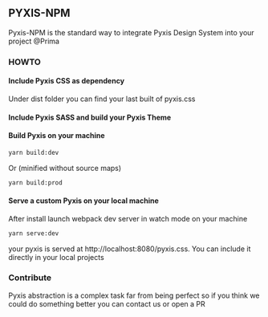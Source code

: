 ## PYXIS-NPM

Pyxis-NPM is the standard way to integrate Pyxis Design System into your project @Prima

### HOWTO
#### Include Pyxis CSS as dependency
Under dist folder you can find your last built of pyxis.css
#### Include Pyxis SASS and build your Pyxis Theme

#### Build Pyxis on your machine
````bash
yarn build:dev
````
Or (minified without source maps)
````bash
yarn build:prod
````

#### Serve a custom Pyxis on your local machine
After install launch webpack dev server in watch mode on your machine
````bash
yarn serve:dev
````
your pyxis is served at http://localhost:8080/pyxis.css. You can include it directly in your local projects
### Contribute
Pyxis  abstraction is a complex task far from being perfect so if you think we could do something better you can contact us or open a PR
